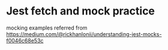 # Jest fetch and mock practice
mocking examples referred from https://medium.com/@rickhanlonii/understanding-jest-mocks-f0046c68e53c

